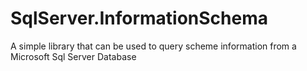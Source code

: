 # SqlServer.InformationSchema
A simple library that can be used to query scheme information from a Microsoft Sql Server Database
